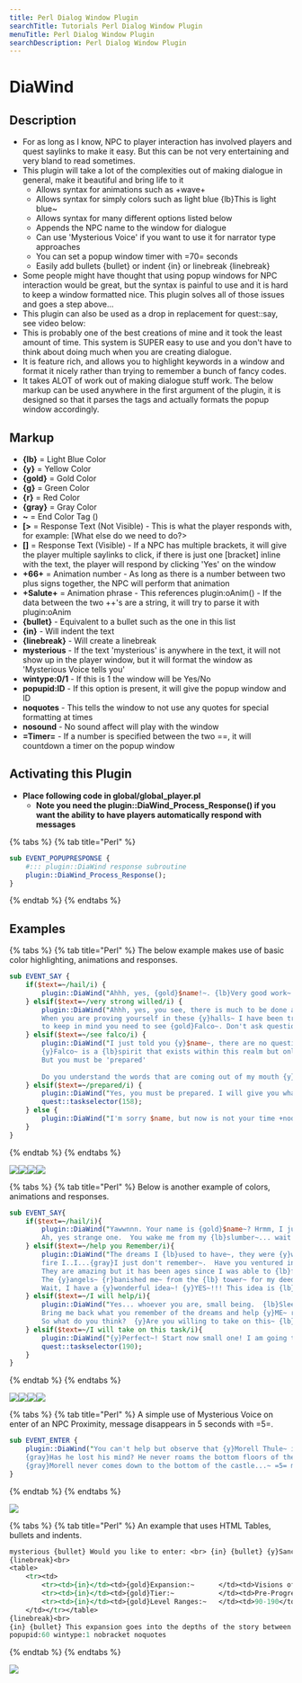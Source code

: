 ```yaml
---
title: Perl Dialog Window Plugin
searchTitle: Tutorials Perl Dialog Window Plugin
menuTitle: Perl Dialog Window Plugin
searchDescription: Perl Dialog Window Plugin
---
```

# DiaWind

## Description

* For as long as I know, NPC to player interaction has involved players and quest saylinks to make it easy. But this can be not very entertaining and very bland to read sometimes.
* This plugin will take a lot of the complexities out of making dialogue in general, make it beautiful and bring life to it
  * Allows syntax for animations such as +wave+
  * Allows syntax for simply colors such as light blue {lb}This is light blue~
  * Allows syntax for many different options listed below
  * Appends the NPC name to the window for dialogue
  * Can use 'Mysterious Voice' if you want to use it for narrator type approaches
  * You can set a popup window timer with =70= seconds
  * Easily add bullets {bullet} or indent {in} or linebreak {linebreak}
* Some people might have thought that using popup windows for NPC interaction would be great, but the syntax is painful to use and it is hard to keep a window formatted nice. This plugin solves all of those issues and goes a step above...
* This plugin can also be used as a drop in replacement for quest::say, see video below:
* This is probably one of the best creations of mine and it took the least amount of time. This system is SUPER easy to use and you don't have to think about doing much when you are creating dialogue.
* It is feature rich, and allows you to highlight keywords in a window and format it nicely rather than trying to remember a bunch of fancy codes.
* It takes ALOT of work out of making dialogue stuff work. The below markup can be used anywhere in the first argument of the plugin, it is designed so that it parses the tags and actually formats the popup window accordingly.

## Markup

* **{lb}** = Light Blue Color
* **{y}** = Yellow Color
* **{gold}** = Gold Color
* **{g}** = Green Color
* **{r}** = Red Color
* **{gray}** = Gray Color
* **~** = End Color Tag \(\)
* **\[&gt;** = Response Text \(Not Visible\) - This is what the player responds with, for example: \[What else do we need to do?&gt;
* **\[\]** = Response Text \(Visible\) - If a NPC has multiple brackets, it will give the player multiple saylinks to click, if there is just one \[bracket\] inline with the text, the player will respond by clicking 'Yes' on the window
* **+66+** = Animation number - As long as there is a number between two plus signs together, the NPC will perform that animation
* **+Salute+** = Animation phrase - This references plugin:oAnim\(\) - If the data between the two ++'s are a string, it will try to parse it with plugin:oAnim
* **{bullet}** - Equivalent to a bullet such as the one in this list
* **{in}** - Will indent the text
* **{linebreak}** - Will create a linebreak
* **mysterious** - If the text 'mysterious' is anywhere in the text, it will not show up in the player window, but it will format the window as 'Mysterious Voice tells you'
* **wintype:0/1** - If this is 1 the window will be Yes/No
* **popupid:ID** - If this option is present, it will give the popup window and ID
* **noquotes** - This tells the window to not use any quotes for special formatting at times
* **nosound** - No sound affect will play with the window
* **=Timer=** - If a number is specified between the two ==, it will countdown a timer on the popup window

## Activating this Plugin

* **Place following code in global/global\_player.pl**
  * **Note you need the plugin::DiaWind\_Process\_Response\(\) if you want the ability to have players automatically respond with messages**

{% tabs %}
{% tab title="Perl" %}
```perl
sub EVENT_POPUPRESPONSE {
    #::: plugin::DiaWind response subroutine
    plugin::DiaWind_Process_Response();
}
```
{% endtab %}
{% endtabs %}

## Examples

{% tabs %}
{% tab title="Perl" %}
The below example makes use of basic color highlighting, animations and responses.

```perl
sub EVENT_SAY {
    if($text=~/hail/i) {
        plugin::DiaWind("Ahhh, yes, {gold}$name!~. {lb}Very good work~. You must be [very strong willed] my friend.+bowto+");
    } elsif($text=~/very strong willed/i) {
        plugin::DiaWind("Ahhh, yes, you see, there is much to be done and {lb}you've only begun~.
        When you are proving yourself in these {y}halls~ I have been troubled to tell you
        to keep in mind you need to see {gold}Falco~. Don't ask questions.[See Falco?>+nodyes+");
    } elsif($text=~/see falco/i) {
        plugin::DiaWind("I just told you {y}$name~, there are no questions.
        {y}Falco~ is a {lb}spirit that exists within this realm but only by fine threads~, he has the information that you need.
        But you must be 'prepared'
 
		Do you understand the words that are coming out of my mouth {y} $name~? [I am prepared> +nodyes+");
    } elsif($text=~/prepared/i) {
        plugin::DiaWind("Yes, you must be prepared. I will give you what you need to know.+point+");
        quest::taskselector(158);
    } else {
        plugin::DiaWind("I'm sorry $name, but now is not your time +nodyes+");
    }
}
```
{% endtab %}
{% endtabs %}

![](http://wiki.eqemulator.org/l/wa/images/DiaWind_Examples/DiaWind_Example_1.png)![](http://wiki.eqemulator.org/l/wa/images/DiaWind_Examples/DiaWind_Example_2.png)![](http://wiki.eqemulator.org/l/wa/images/DiaWind_Examples/DiaWind_Example_3.png)![](http://wiki.eqemulator.org/l/wa/images/DiaWind_Examples/DiaWind_Example_4.png)

{% tabs %}
{% tab title="Perl" %}
Below is another example of colors, animations and responses.

```perl
sub EVENT_SAY{
    if($text=~/hail/i){               
        plugin::DiaWind("Yawwnnn. Your name is {gold}$name~? Hrmm, I just can't {gold}remember anymore...~ {gray}I, I, I, ugh... what was it again...~
        Ah, yes strange one.  You wake me from my {lb}slumber~... wait what was it, {lb}who are you?~  I just want to {lb}remember~ [I can help you remember> +31+");
    } elsif($text=~/help you Remember/i){
        plugin::DiaWind("The dreams I {lb}used to have~, they were {y}wondeakkadiusrful~.  {lb}Dreams~ of {gold}mountains and skeletons~ and err...
        fire I..I...{gray}I just don't remember~.  Have you ventured into the {gold}angels tower and slept in their wonderful beds~?
        They are amazing but it has been ages since I was able to {lb}feel those beds~. 
        The {y}angels~ {r}banished me~ from the {lb} tower~ for my deeds, but alas, that is another {y}story~...
        Wait, I have a {y}wonderful idea~! {y}YES~!!! This idea is {lb}amazing~ and perhaps you would like to {lb}help~ me with it!!! [I will help you> +cheer+");
    } elsif($text=~/I will help/i){
        plugin::DiaWind("Yes... whoever you are, small being.  {lb}Sleep~ in each of those {lb}wonderful beds~ and fall into the dreams in which I try to remember. 
        Bring me back what you remember of the dreams and help {y}ME~ remember the days when I was able to sleep in those amazing beds, will yeh? 
        So what do you think?  {y}Are you willing to take on this~ {lb}task~? [I will take on this task for you> +shrug+");
    } elsif($text=~/I will take on this task/i){
        plugin::DiaWind("{y}Perfect~! Start now small one! I am going to try and sleep on this {gray}horrible bed~... +cheer+");
        quest::taskselector(190);
    }
}
```
{% endtab %}
{% endtabs %}

![](http://wiki.eqemulator.org/l/wa/images/DiaWind_Examples/DiaWind_Example_5.png)![](http://wiki.eqemulator.org/l/wa/images/DiaWind_Examples/DiaWind_Example_6.png)![](http://wiki.eqemulator.org/l/wa/images/DiaWind_Examples/DiaWind_Example_7.png)![](http://wiki.eqemulator.org/l/wa/images/DiaWind_Examples/DiaWind_Example_8.png)

{% tabs %}
{% tab title="Perl" %}
A simple use of Mysterious Voice on enter of an NPC Proximity, message disappears in 5 seconds with =5=.

```perl
sub EVENT_ENTER {
	plugin::DiaWind("You can't help but observe that {y}Morell Thule~ is {r}shackled~ by some {g}magic spell~...
	{gray}Has he lost his mind? He never roams the bottom floors of the castle...~
	{gray}Morell never comes down to the bottom of the castle...~ =5= mysterious");
}
```
{% endtab %}
{% endtabs %}

![](http://wiki.eqemulator.org/l/wa/images/DiaWind_Examples/DiaWind_Example_9.png)

{% tabs %}
{% tab title="Perl" %}
An example that uses HTML Tables, bullets and indents.

```perl
mysterious {bullet} Would you like to enter: <br> {in} {bullet} {y}Sanctum Somnium~?<br>
{linebreak}<br>
<table>
	<tr><td>
		<tr><td>{in}</td><td>{gold}Expansion:~      </td><td>Visions of Morell</td>
		<tr><td>{in}</td><td>{gold}Tier:~           </td><td>Pre-Progression</td>
		<tr><td>{in}</td><td>{gold}Level Ranges:~   </td><td>90-190</td>
	</td></tr></table>
{linebreak}<br>
{in} {bullet} This expansion goes into the depths of the story between the {y}Thule Gods~ and their endless quarell over realms after the death of {r}Cazic Thule~
popupid:60 wintype:1 nobracket noquotes
```
{% endtab %}
{% endtabs %}

![](http://i.imgur.com/bN2H4Ft.png)

